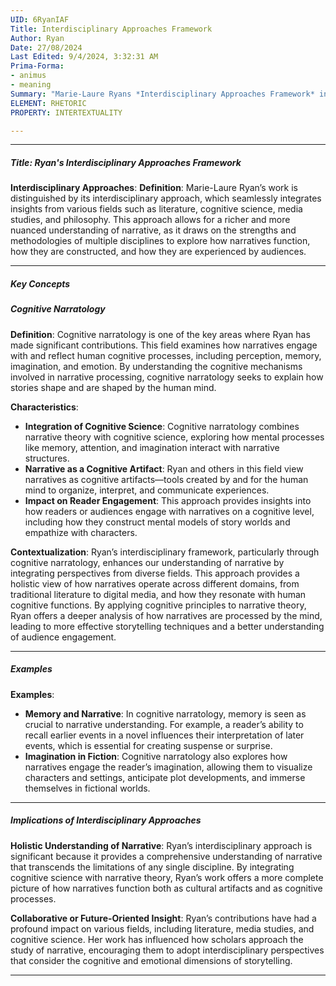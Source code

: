 ```yaml
---
UID: 6RyanIAF
Title: Interdisciplinary Approaches Framework
Author: Ryan
Date: 27/08/2024
Last Edited: 9/4/2024, 3:32:31 AM
Prima-Forma:
- animus
- meaning
Summary: "Marie-Laure Ryans *Interdisciplinary Approaches Framework* integrates  insights from literature, cognitive science, media studies, and philosophy to  provide a nuanced understanding of narrative. Her work, particularly in cognitive  narratology, explores how narratives engage human cognitive processes, enriching  narrative theory by blending diverse disciplinary perspectives."
ELEMENT: RHETORIC
PROPERTY: INTERTEXTUALITY

---
```


---

##### Title: **Ryan's Interdisciplinary Approaches Framework**

**Interdisciplinary Approaches**:
   **Definition**: Marie-Laure Ryan’s work is distinguished by its interdisciplinary approach, which seamlessly integrates insights from various fields such as literature, cognitive science, media studies, and philosophy. This approach allows for a richer and more nuanced understanding of narrative, as it draws on the strengths and methodologies of multiple disciplines to explore how narratives function, how they are constructed, and how they are experienced by audiences.

---

##### Key Concepts

##### Cognitive Narratology

**Definition**:
   Cognitive narratology is one of the key areas where Ryan has made significant contributions. This field examines how narratives engage with and reflect human cognitive processes, including perception, memory, imagination, and emotion. By understanding the cognitive mechanisms involved in narrative processing, cognitive narratology seeks to explain how stories shape and are shaped by the human mind.

**Characteristics**:
   - **Integration of Cognitive Science**: Cognitive narratology combines narrative theory with cognitive science, exploring how mental processes like memory, attention, and imagination interact with narrative structures.
   - **Narrative as a Cognitive Artifact**: Ryan and others in this field view narratives as cognitive artifacts—tools created by and for the human mind to organize, interpret, and communicate experiences.
   - **Impact on Reader Engagement**: This approach provides insights into how readers or audiences engage with narratives on a cognitive level, including how they construct mental models of story worlds and empathize with characters.

**Contextualization**:
   Ryan’s interdisciplinary framework, particularly through cognitive narratology, enhances our understanding of narrative by integrating perspectives from diverse fields. This approach provides a holistic view of how narratives operate across different domains, from traditional literature to digital media, and how they resonate with human cognitive functions. By applying cognitive principles to narrative theory, Ryan offers a deeper analysis of how narratives are processed by the mind, leading to more effective storytelling techniques and a better understanding of audience engagement.

---

##### Examples

**Examples**:
   - **Memory and Narrative**: In cognitive narratology, memory is seen as crucial to narrative understanding. For example, a reader’s ability to recall earlier events in a novel influences their interpretation of later events, which is essential for creating suspense or surprise.
   - **Imagination in Fiction**: Cognitive narratology also explores how narratives engage the reader’s imagination, allowing them to visualize characters and settings, anticipate plot developments, and immerse themselves in fictional worlds.

---

##### Implications of Interdisciplinary Approaches

**Holistic Understanding of Narrative**:
   Ryan’s interdisciplinary approach is significant because it provides a comprehensive understanding of narrative that transcends the limitations of any single discipline. By integrating cognitive science with narrative theory, Ryan’s work offers a more complete picture of how narratives function both as cultural artifacts and as cognitive processes.

**Collaborative or Future-Oriented Insight**:
   Ryan’s contributions have had a profound impact on various fields, including literature, media studies, and cognitive science. Her work has influenced how scholars approach the study of narrative, encouraging them to adopt interdisciplinary perspectives that consider the cognitive and emotional dimensions of storytelling.

---
